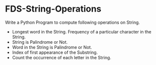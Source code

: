 # FDS-String-Operations
Write a Python Program to compute following operations on String. 
- Longest word in the String. Frequency of a particular character in the String. 
- String is Palindrome or Not. 
- Word in the String is Palindrome or Not. 
- Index of first appearance of the Substring.
- Count the occurrence of each letter  in the String.
